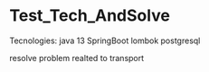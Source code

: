 # Test_Tech_AndSolve
Tecnologies:
java 13
SpringBoot
lombok
postgresql

resolve problem realted to transport
